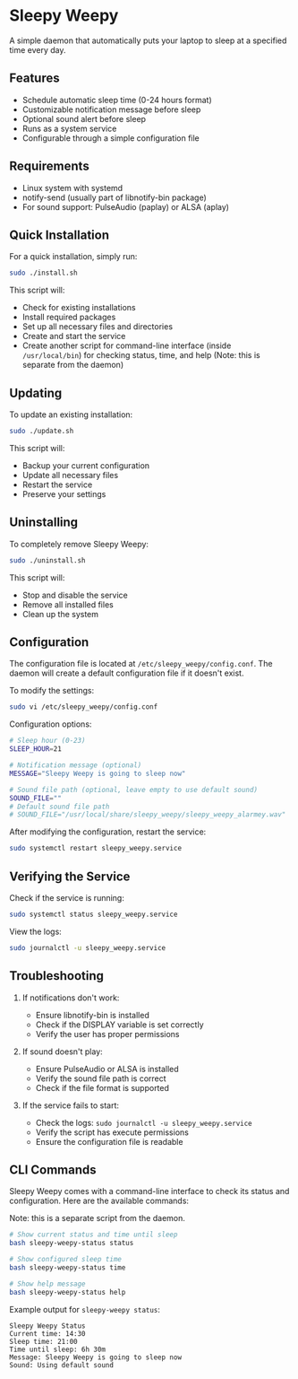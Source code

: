 # Sleepy Weepy

A simple daemon that automatically puts your laptop to sleep at a specified time every day.

## Features

- Schedule automatic sleep time (0-24 hours format)
- Customizable notification message before sleep
- Optional sound alert before sleep
- Runs as a system service
- Configurable through a simple configuration file

## Requirements

- Linux system with systemd
- notify-send (usually part of libnotify-bin package)
- For sound support: PulseAudio (paplay) or ALSA (aplay)

## Quick Installation

For a quick installation, simply run:

```bash
sudo ./install.sh
```

This script will:

- Check for existing installations
- Install required packages
- Set up all necessary files and directories
- Create and start the service
- Create another script for command-line interface (inside `/usr/local/bin`) for checking status, time, and help (Note: this is separate from the daemon)

## Updating

To update an existing installation:

```bash
sudo ./update.sh
```

This script will:

- Backup your current configuration
- Update all necessary files
- Restart the service
- Preserve your settings

## Uninstalling

To completely remove Sleepy Weepy:

```bash
sudo ./uninstall.sh
```

This script will:

- Stop and disable the service
- Remove all installed files
- Clean up the system

## Configuration

The configuration file is located at `/etc/sleepy_weepy/config.conf`. The daemon will create a default configuration file if it doesn't exist.

To modify the settings:

```bash
sudo vi /etc/sleepy_weepy/config.conf
```

Configuration options:

```bash
# Sleep hour (0-23)
SLEEP_HOUR=21

# Notification message (optional)
MESSAGE="Sleepy Weepy is going to sleep now"

# Sound file path (optional, leave empty to use default sound)
SOUND_FILE=""
# Default sound file path
# SOUND_FILE="/usr/local/share/sleepy_weepy/sleepy_weepy_alarmey.wav"
```

After modifying the configuration, restart the service:

```bash
sudo systemctl restart sleepy_weepy.service
```

## Verifying the Service

Check if the service is running:

```bash
sudo systemctl status sleepy_weepy.service
```

View the logs:

```bash
sudo journalctl -u sleepy_weepy.service
```

## Troubleshooting

1. If notifications don't work:

   - Ensure libnotify-bin is installed
   - Check if the DISPLAY variable is set correctly
   - Verify the user has proper permissions

2. If sound doesn't play:

   - Ensure PulseAudio or ALSA is installed
   - Verify the sound file path is correct
   - Check if the file format is supported

3. If the service fails to start:
   - Check the logs: `sudo journalctl -u sleepy_weepy.service`
   - Verify the script has execute permissions
   - Ensure the configuration file is readable

## CLI Commands

Sleepy Weepy comes with a command-line interface to check its status and configuration. Here are the available commands:

Note: this is a separate script from the daemon.

```bash
# Show current status and time until sleep
bash sleepy-weepy-status status

# Show configured sleep time
bash sleepy-weepy-status time

# Show help message
bash sleepy-weepy-status help
```

Example output for `sleepy-weepy status`:

```
Sleepy Weepy Status
Current time: 14:30
Sleep time: 21:00
Time until sleep: 6h 30m
Message: Sleepy Weepy is going to sleep now
Sound: Using default sound
```
